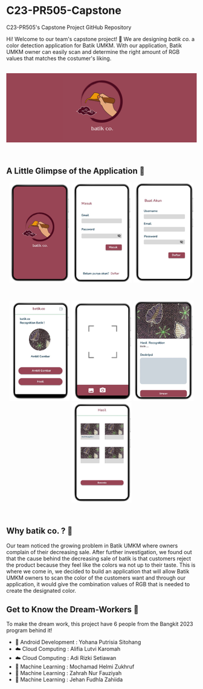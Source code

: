 # C23-PR505-Capstone
C23-PR505's Capstone Project GitHub Repository 

Hi! Welcome to our team's capstone project! 👋
We are designing *batik co.* a color detection application for Batik UMKM. With our application, Batik UMKM owner can easily scan and determine the right amount of RGB values that matches the costumer's liking. 

<p align="center">
  <br>
  <img  width="1280px" src="https://github.com/jehanfz/C23-PR505-Capstone/blob/main/Archives/batik%20co..png" />
</p>
<br>

## A Little Glimpse of the Application 💫
<p align="center">
<img  width="160px" height="265px" src="https://github.com/jehanfz/C23-PR505-Capstone/blob/main/Archives/Splash%20Screen.jpeg" />
<img  width="160px" height="265px" src="https://github.com/jehanfz/C23-PR505-Capstone/blob/main/Archives/Login%20Page.jpeg" />
<img  width="160px" height="265px" src="https://github.com/jehanfz/C23-PR505-Capstone/blob/main/Archives/Register%20Page.jpeg" />
</p>
<br>

<p align="center">
<img  width="160px" height="265px" src="https://github.com/jehanfz/C23-PR505-Capstone/blob/main/Archives/Main%20Page.jpeg" />
<img  width="160px" height="265px" src="https://github.com/jehanfz/C23-PR505-Capstone/blob/main/Archives/Camera%20Page.jpeg" />
<img  width="160px" height="265px" src="https://github.com/jehanfz/C23-PR505-Capstone/blob/main/Archives/Result%20Page.jpeg" />
<img  width="160px" height="265px" src="https://github.com/jehanfz/C23-PR505-Capstone/blob/main/Archives/Result%20Library.jpeg" />
</p>
<br>

## Why batik co. ? 🔎
Our team noticed the growing problem in Batik UMKM where owners complain of their decreasing sale. After further investigation, we found out that the cause behind the decreasing sale of batik is that customers reject the product because they feel like the colors wa not up to their taste. This is where we come in, we decided to build an application that will allow Batik UMKM owners to scan the color of the customers want and through our application, it would give the combination values of RGB that is needed to create the designated color. 

## Get to Know the Dream-Workers 🚀
To make the dream work, this project have 6 people from the Bangkit 2023 program behind it!
- 📱 Android Development : Yohana Putrisia Sitohang 
- ☁️ Cloud Computing     : Alifia Lutvi Karomah 
- ☁️ Cloud Computing     : Adi Rizki Setiawan 
- 🤖 Machine Learning    : Mochamad Helmi Zukhruf
- 🤖 Machine Learning    : Zahrah Nur Fauziyah 
- 🤖 Machine Learning    : Jehan Fudhla Zahiida 
